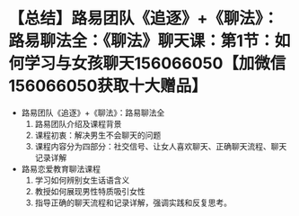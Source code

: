 # 【总结】路易团队《追逐》+《聊法》：路易聊法全：《聊法》聊天课：第1节：如何学习与女孩聊天156066050【加微信156066050获取十大赠品】

-   路易团队《追逐》+《聊法》：路易聊法全
    1.  路易团队介绍及课程背景
    2.  课程初衷：解决男生不会聊天的问题
    3.  课程内容分为四部分：社交信号、让女人喜欢聊天、正确聊天流程、聊天记录详解
-   路易恋爱教育聊法课程
    1.  学习如何辨别女生话语含义
    2.  教授如何展现男性特质吸引女性
    3.  指导正确的聊天流程和记录详解，强调实践和反复思考。